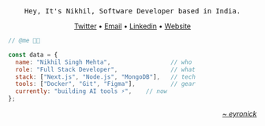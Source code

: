 <div align="center">
  <pre>Hey, It's Nikhil, Software Developer based in India.</pre>

  <a href="https://www.x.com/eyronick">Twitter</a>
  •
  <a href="mailto:eyronick@gmail.com">Email</a>
  •
  <a href="https://www.linkedin.com/in/eyronick">Linkedin</a>
  •
  <a href="https://portfolio-smoky-chi-69.vercel.app">Website</a>
</div>

<div>
  
```javascript
// @me 👨‍💻

const data = {
  name: "Nikhil Singh Mehta",                 // who
  role: "Full Stack Developer",               // what
  stack: ["Next.js", "Node.js", "MongoDB"],   // tech
  tools: ["Docker", "Git", "Figma"],          // gear
  currently: "building AI tools ⚡",    // now
};
```

</div>


<div align="right" width="200">
  <a href="https://portfolio-smoky-chi-69.vercel.app">
    <i>~ eyronick</i>
  </a>
</div>
